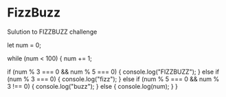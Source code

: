 # FizzBuzz
Sulution to FIZZBUZZ challenge


let num = 0;

while (num < 100) {
  num += 1;

  if (num % 3 === 0 && num % 5 === 0) {
    console.log("FIZZBUZZ");
  } else if (num % 3 === 0) {
    console.log("fizz");
  } else if (num % 5 === 0 && num % 3 !== 0) {
    console.log("buzz");
  } else {
    console.log(num);
  }
}



    
    


